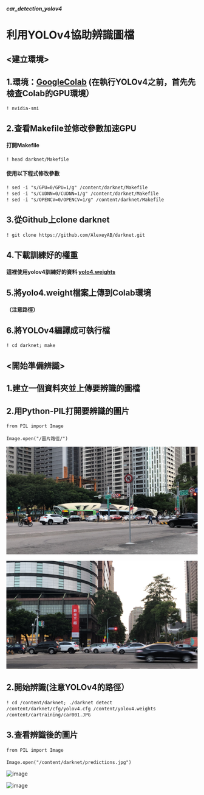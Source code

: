 ##### car_detection_yolov4

利用YOLOv4協助辨識圖檔
=
<建立環境>
-
1.環境：[GoogleColab](https://colab.research.google.com/notebooks/intro.ipynb#recent=true) (在執行YOLOv4之前，首先先檢查Colab的GPU環境）<br>
-
    ! nvidia-smi 
    
2.查看Makefile並修改參數加速GPU
-
#### 打開Makefile
    
    ! head darknet/Makefile
    
#### 使用以下程式修改參數
    
    ! sed -i "s/GPU=0/GPU=1/g" /content/darknet/Makefile
    ! sed -i "s/CUDNN=0/CUDNN=1/g" /content/darknet/Makefile
    ! sed -i "s/OPENCV=0/OPENCV=1/g" /content/darknet/Makefile
    
3.從Github上clone darknet 
-
    ! git clone https://github.com/AlexeyAB/darknet.git
    
4.下載訓練好的權重
-
#### 這裡使用yolov4訓練好的資料 [yolo4.weights](https://github.com/AlexeyAB/darknet/releases/download/darknet_yolo_v3_optimal/yolov4.weights) <br>

5.將yolo4.weight檔案上傳到Colab環境
-
#### （注意路徑） 

6.將YOLOv4編譯成可執行檔
-
    ! cd darknet; make

<開始準備辨識>
-
1.建立一個資料夾並上傳要辨識的圖檔
-
2.用Python-PIL打開要辨識的圖片 
-
    from PIL import Image

    Image.open("/圖片路徑/")

![image](https://github.com/Annie1103/car_detection_yolo/blob/main/IMG_3425.JPG)

![image](https://github.com/Annie1103/car_detection_yolo/blob/main/IMG_3432.JPG)

2.開始辨識(注意YOLOv4的路徑）
-
    ! cd /content/darknet; ./darknet detect /content/darknet/cfg/yolov4.cfg /content/yolov4.weights /content/cartraining/car001.JPG
    
3.查看辨識後的圖片
-
    from PIL import Image

    Image.open("/content/darknet/predictions.jpg")

![image](https://github.com/Annie1103/car_detection_yolo/blob/main/car001.png)

![image](https://github.com/Annie1103/car_detection_yolo/blob/main/car002.png)
